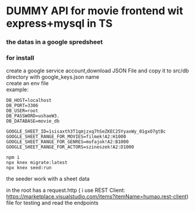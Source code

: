 # DUMMY API for movie frontend wit express+mysql in TS

### the datas in a google spredsheet  
### for install
create a google service account,download JSON File and copy it to src/db directory with google_keys.json name  
create an env file  
example:  
  
```env
DB_HOST=localhost
DB_PORT=3306
DB_USER=root
DB_PASSWORD=ushaeW3.
DB_DATABASE=movie_db

GOOGLE_SHEET_ID=1sisaxth3T1qmjzxq7hSeZKEC25YyaxWy_01gxO7gtBc
GOOGLE_SHEET_RANGE_FOR_MOVIES=filmek!A2:H1000
GOOGLE_SHEET_RANGE_FOR_GENRES=mufajok!A2:B1000
GOOGLE_SHEET_RANGE_FOR_ACTORS=szineszek!A2:D1000
```
```shell
npm i
npx knex migrate:latest
npx knex seed:run

```
the seeder work with a sheet data  

in the root has a request.http ( i use REST Client: https://marketplace.visualstudio.com/items?itemName=humao.rest-client) file for testing and read the endpoints